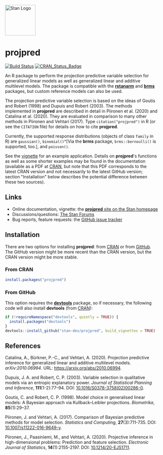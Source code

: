 [<img src="https://raw.githubusercontent.com/stan-dev/logos/master/logo_tm.png" width=100 alt="Stan Logo"/>](https://mc-stan.org)

# **projpred**

[![Build Status](https://travis-ci.com/stan-dev/projpred.svg?branch=master)](https://travis-ci.org/stan-dev/projpred)
[![CRAN_Status_Badge](https://www.r-pkg.org/badges/version/projpred?color=blue)](https://CRAN.R-project.org/package=projpred)

An R package to perform the projection predictive variable selection for generalized linear models as well as generalized linear and additive multilevel models. The package is compatible with the [**rstanarm**](https://mc-stan.org/rstanarm/) and [**brms**](https://paul-buerkner.github.io/brms/) packages, but custom reference models can also be used.

The projection predictive variable selection is based on the ideas of Goutis and Robert (1998) and Dupuis and Robert (2003). The methods implemented in **projpred** are described in detail in Piironen et al. (2020) and Catalina et al. (2020). They are evaluated in comparison to many other methods in Piironen and Vehtari (2017). Type `citation("projpred")` in R (or see the `CITATION` file) for details on how to cite **projpred**.

Currently, the supported response distributions (objects of class `family` in R) are `gaussian()`, `binomial()`^[Via the **brms** package, `brms::bernoulli()` is supported, too.], and `poisson()`.

See the [vignette](https://mc-stan.org/projpred/articles/projpred.html) for an example application. Details on **projpred**'s functions as well as some shorter examples may be found in the documentation (available as a PDF at [CRAN](https://cran.r-project.org/web/packages/projpred/projpred.pdf), but note that this PDF corresponds to the latest CRAN version and not necessarily to the latest GitHub version; section "Installation" below describes the potential difference between these two sources).

## Links

* Online documentation, vignette: the [**projpred** site on the Stan homepage](https://mc-stan.org/projpred)
* Discussions/questions: [The Stan Forums](https://discourse.mc-stan.org)
* Bug reports, feature requests: the [GitHub issue tracker](https://github.com/stan-dev/projpred/issues)

## Installation

There are two options for installing **projpred**: from [CRAN](https://CRAN.R-project.org/package=projpred) or from [GitHub](https://github.com/stan-dev/projpred). The GitHub version might be more recent than the CRAN version, but the CRAN version might be more stable.

### From CRAN

```r
install.packages("projpred")
```

### From GitHub

This option requires the [**devtools**](https://devtools.r-lib.org/) package, so if necessary, the following code will also install **devtools** (from [CRAN](https://CRAN.R-project.org/package=devtools)):
```r
if (!requireNamespace("devtools", quietly = TRUE)) {
  install.packages("devtools")
}
devtools::install_github("stan-dev/projpred", build_vignettes = TRUE)
```

## References

Catalina, A., Bürkner, P.-C., and Vehtari, A. (2020). Projection predictive inference for generalized linear and additive multilevel models. *arXiv:2010.06994*. URL: <https://arxiv.org/abs/2010.06994>.

Dupuis, J. A. and Robert, C. P. (2003). Variable selection in qualitative models via an entropic explanatory power. *Journal of Statistical Planning and Inference*, **111**(1-2):77–94. DOI: [10.1016/S0378-3758(02)00286-0](https://doi.org/10.1016/S0378-3758(02)00286-0).

Goutis, C. and Robert, C. P. (1998). Model choice in generalised linear models: A Bayesian approach via Kullback–Leibler projections. *Biometrika*, **85**(1):29–37.

Piironen, J. and Vehtari, A. (2017). Comparison of Bayesian predictive methods for model selection. *Statistics and Computing*, **27**(3):711-735. DOI: [10.1007/s11222-016-9649-y](https://doi.org/10.1007/s11222-016-9649-y).

Piironen, J., Paasiniemi, M., and Vehtari, A. (2020). Projective inference in high-dimensional problems: Prediction and feature selection. *Electronic Journal of Statistics*, **14**(1):2155-2197. DOI: [10.1214/20-EJS1711](https://doi.org/10.1214/20-EJS1711).
